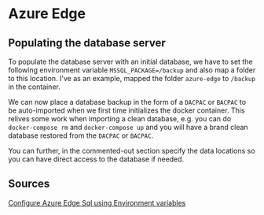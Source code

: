 # Azure Edge

## Populating the database server

To populate the database server with an initial database, we have to set the following environment variable `MSSQL_PACKAGE=/backup` and also map a folder to this location.
I've as an example, mapped the folder `azure-edge` to `/backup` in the container.

We can now place a database backup in the form of a `DACPAC` or `BACPAC` to be auto-imported when we first time initializes the docker container.
This relives some work when importing a clean database, e.g. you can do `docker-compose rm` and `docker-compose up` and you will have a brand clean database restored from the `DACPAC` or `BACPAC`.

You can further, in the commented-out section specify the data locations so you can have direct access to the database if needed.

## Sources

[Configure Azure Edge Sql using Environment variables](https://learn.microsoft.com/en-us/azure/azure-sql-edge/configure#configure-by-using-environment-variables)